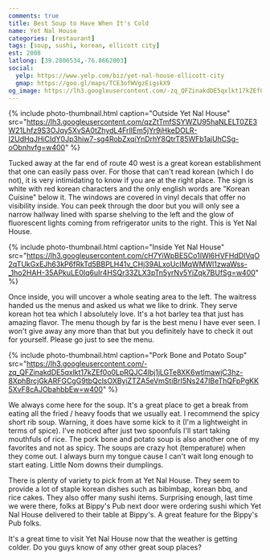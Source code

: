 ```yaml
---
comments: true
title: Best Soup to Have When It's Cold
name: Yet Nal House
categories: [restaurant]
tags: [soup, sushi, korean, ellicott city]
est: 2008
latlong: [39.2806534,-76.8662003]
social:
  yelp: https://www.yelp.com/biz/yet-nal-house-ellicott-city
  gmap: https://goo.gl/maps/TCE3ofWVgzEigskX9
og_image: https://lh3.googleusercontent.com/-zq_QFZinakdDE5qxlkt17kZEf0o0LpRQJC4lbj1jLGTe8XK6wtlmawjC3hz-8XphBrcjGkARFGCgG9tbQclsOXByiZTZA5eVmStiBrI5Ns247IBeThQFpPgKK5XvF8cAJObahbbEw=w400
---
```


{%
  include photo-thumbnail.html 
  caption="Outside Yet Nal House"
  src="https://lh3.googleusercontent.com/qzZtTmfSSYWZU95haNLELT0ZE3W21Lhfz9S3OJqy5XvSA0tZhydL4FrlIEm5jYr9jHkeDOLR-I2UdHqJHiCIdY0Jp3hiw7-sg4RobZxqiYnDrhY8QtrT85WFb1ajUhCSg-oObnhvfg=w400"
%}

Tucked away at the far end of route 40 west is a great korean establishment that one can easily pass over. For those that can't read korean (which I do not), it is very intimidating to know if you are at the right place. The sign is white with red korean characters and the only english words are "Korean Cuisine" below it. The windows are covered in vinyl decals that offer no visibility inside. You can peek through the door but you will only see a narrow hallway lined with sparse shelving to the left and the glow of fluorescent lights coming from refrigerator units to the right. This is Yet Nal House.

<!--more-->

{%
  include photo-thumbnail.html 
  caption="Inside Yet Nal House"
  src="https://lh3.googleusercontent.com/cH7YiWpBESCo1IWl6HVFHdDIVqO2qTUkGxEJh63kP6fRkTd5BBPLH41v_CHj39ALxoUcIMqWMWl1zwaWss-_1ho2HAH-35APkuLE0Iq6uIr4HSQr33ZLX3pTn5yrNv5YiZqk7BUfSg=w400"
%}

Once inside, you will uncover a whole seating area to the left. The waitress handed us the menus and asked us what we like to drink. They serve korean hot tea which I absolutely love. It's a hot barley tea that just has amazing flavor. The menu though by far is the best menu I have ever seen. I won't give away any more than that but you definitely have to check it out for yourself. Please go just to see the menu.

{%
  include photo-thumbnail.html 
  caption="Pork Bone and Potato Soup"
  src="https://lh3.googleusercontent.com/-zq_QFZinakdDE5qxlkt17kZEf0o0LpRQJC4lbj1jLGTe8XK6wtlmawjC3hz-8XphBrcjGkARFGCgG9tbQclsOXByiZTZA5eVmStiBrI5Ns247IBeThQFpPgKK5XvF8cAJObahbbEw=w400"
%}

We always come here for the soup. It's a great place to get a break from eating all the fried / heavy foods that we usually eat. I recommend the spicy short rib soup. Warning, it does have some kick to it (I'm a lightweight in terms of spice). I've noticed after just two spoonfuls I'll start taking mouthfuls of rice. The pork bone and potato soup is also another one of my favorites and not as spicy. The soups are crazy hot (temperature) when they come out. I always burn my tongue cause I can't wait long enough to start eating. Little Nom downs their dumplings.

There is plenty of variety to pick from at Yet Nal House. They seem to provide a lot of staple korean dishes such as bibimbap, korean bbq, and rice cakes. They also offer many sushi items. Surprising enough, last time we were there, folks at Bippy's Pub next door were ordering sushi which Yet Nal House delivered to their table at Bippy's. A great feature for the Bippy's Pub folks.

It's a great time to visit Yet Nal House now that the weather is getting colder. Do you guys know of any other great soup places?